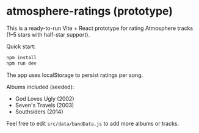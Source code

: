 # atmosphere-ratings (prototype)

This is a ready-to-run Vite + React prototype for rating Atmosphere tracks (1–5 stars with half-star support).

Quick start:
```bash
npm install
npm run dev
```
The app uses localStorage to persist ratings per song.

Albums included (seeded):
- God Loves Ugly (2002)
- Seven's Travels (2003)
- Southsiders (2014)

Feel free to edit `src/data/bandData.js` to add more albums or tracks.
